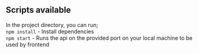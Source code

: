 ## Scripts available

In the project directory, you can run; \
`npm install` - Install dependencies \
`npm start` - Runs the api on the provided port on your local machine to be used by frontend
